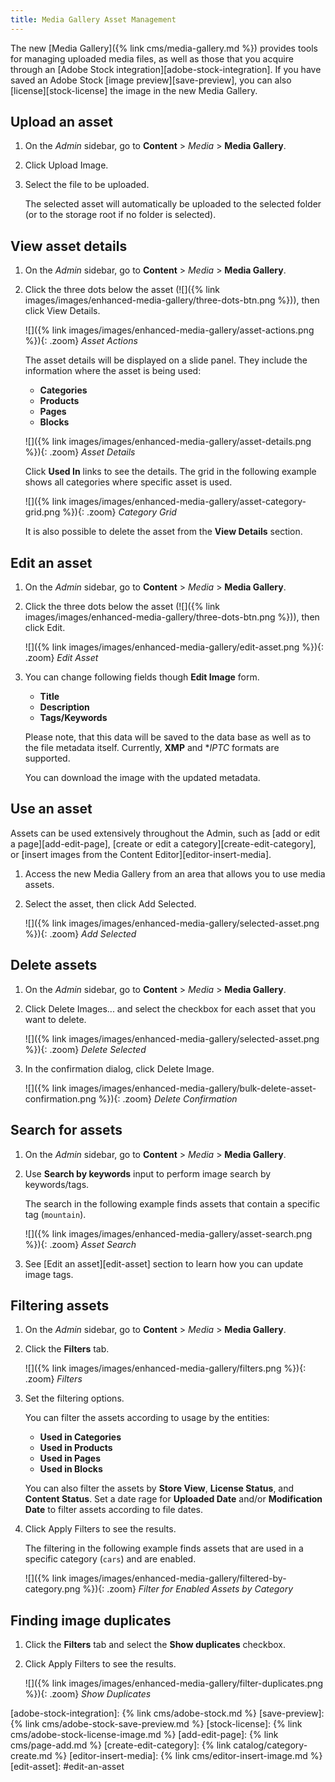 ```yaml
---
title: Media Gallery Asset Management
---
```


The new [Media Gallery]({% link cms/media-gallery.md %}) provides tools for managing uploaded media files, as well as those that you acquire through an [Adobe Stock integration][adobe-stock-integration]. If you have saved an Adobe Stock [image preview][save-preview], you can also [license][stock-license] the image in the new Media Gallery.

## Upload an asset

1. On the _Admin_ sidebar, go to **Content** > _Media_ > **Media Gallery**.

1. Click <span class="btn">Upload Image</span>.

1. Select the file to be uploaded.

   The selected asset will automatically be uploaded to the selected folder (or to the storage root if no folder is selected).

## View asset details

1. On the _Admin_ sidebar, go to **Content** > _Media_ > **Media Gallery**.

1. Click the three dots below the asset (![]({% link images/images/enhanced-media-gallery/three-dots-btn.png %})), then click <span class="btn">View Details</span>.

    ![]({% link images/images/enhanced-media-gallery/asset-actions.png %}){: .zoom}
    _Asset Actions_

    The asset details will be displayed on a slide panel. They include the information where the asset is being used:

   - **Categories**
   - **Products**
   - **Pages**
   - **Blocks**

    ![]({% link images/images/enhanced-media-gallery/asset-details.png %}){: .zoom}
    _Asset Details_

    Click **Used In** links to see the details. The grid in the following example shows all categories where specific asset is used.

    ![]({% link images/images/enhanced-media-gallery/asset-category-grid.png %}){: .zoom}
    _Category Grid_

    It is also possible to delete the asset from the **View Details** section.

## Edit an asset

1. On the _Admin_ sidebar, go to **Content** > _Media_ > **Media Gallery**.

1. Click the three dots below the asset (![]({% link images/images/enhanced-media-gallery/three-dots-btn.png %})), then click <span class="btn">Edit</span>.

    ![]({% link images/images/enhanced-media-gallery/edit-asset.png %}){: .zoom}
    _Edit Asset_

1. You can change following fields though **Edit Image** form.

   - **Title**
   - **Description**
   - **Tags/Keywords**

   Please note, that this data will be saved to the data base as well as to the file metadata itself. Currently, **XMP** and **IPTC* formats are supported.

   You can download the image with the updated metadata.

## Use an asset

Assets can be used extensively throughout the Admin, such as [add or edit a page][add-edit-page], [create or edit a category][create-edit-category], or [insert images from the Content Editor][editor-insert-media].

1. Access the new Media Gallery from an area that allows you to use media assets.

1. Select the asset, then click <span class="btn">Add Selected</span>.

    ![]({% link images/images/enhanced-media-gallery/selected-asset.png %}){: .zoom}
    _Add Selected_

## Delete assets

1. On the _Admin_ sidebar, go to **Content** > _Media_ > **Media Gallery**.

1. Click <span class="btn">Delete Images...</span> and select the checkbox for each asset that you want to delete.

    ![]({% link images/images/enhanced-media-gallery/selected-asset.png %}){: .zoom}
    _Delete Selected_

1. In the confirmation dialog, click <span class="btn">Delete Image</span>.

    ![]({% link images/images/enhanced-media-gallery/bulk-delete-asset-confirmation.png %}){: .zoom}
    _Delete Confirmation_

## Search for assets

1. On the _Admin_ sidebar, go to **Content** > _Media_ > **Media Gallery**.

1. Use **Search by keywords** input to perform image search by keywords/tags.

    The search in the following example finds assets that contain a specific tag (`mountain`).

    ![]({% link images/images/enhanced-media-gallery/asset-search.png %}){: .zoom}
    _Asset Search_

1. See [Edit an asset][edit-asset] section to learn how you can update image tags.

## Filtering assets

1. On the _Admin_ sidebar, go to **Content** > _Media_ > **Media Gallery**.

1. Click the **Filters** tab.

    ![]({% link images/images/enhanced-media-gallery/filters.png %}){: .zoom}
    _Filters_

1. Set the filtering options.

   You can filter the assets according to usage by the entities:

   - **Used in Categories**
   - **Used in Products**
   - **Used in Pages**
   - **Used in Blocks**

   You can also filter the assets by **Store View**, **License Status**, and **Content Status**. Set a date rage for **Uploaded Date** and/or **Modification Date** to filter assets according to file dates.

1. Click <span class="btn">Apply Filters</span> to see the results.

   The filtering in the following example finds assets that are used in a specific category (`cars`) and are enabled.

    ![]({% link images/images/enhanced-media-gallery/filtered-by-category.png %}){: .zoom}
    _Filter for Enabled Assets by Category_

## Finding image duplicates

1. Click the **Filters** tab and select the **Show duplicates** checkbox.

1. Click <span class="btn">Apply Filters</span> to see the results.

    ![]({% link images/images/enhanced-media-gallery/filter-duplicates.png %}){: .zoom}
    _Show Duplicates_

[adobe-stock-integration]: {% link cms/adobe-stock.md %}
[save-preview]: {% link cms/adobe-stock-save-preview.md %}
[stock-license]: {% link cms/adobe-stock-license-image.md %}
[add-edit-page]: {% link cms/page-add.md %}
[create-edit-category]: {% link catalog/category-create.md %}
[editor-insert-media]: {% link cms/editor-insert-image.md %}
[edit-asset]: #edit-an-asset
